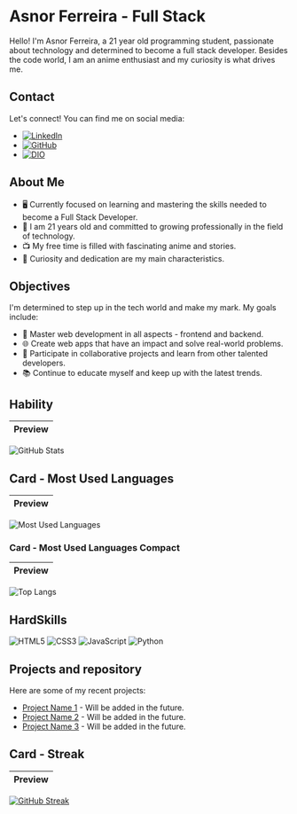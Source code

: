 # Asnor Ferreira - Full Stack

Hello! I'm Asnor Ferreira, a 21 year old programming student, passionate about technology and determined to become a full stack developer. Besides the code world, I am an anime enthusiast and my curiosity is what drives me.

## Contact

Let's connect! You can find me on social media:

- [![LinkedIn](https://img.shields.io/badge/LinkedIn-000?style=for-the-badge&logo=linkedin&logoColor=0E76A8)](https://www.linkedin.com/in/asnor-ferreira-3a141a219/)
- [![GitHub](https://img.shields.io/badge/GitHub-000?style=for-the-badge&logo=GitHub)](https://github.com/asnorferreira?tab=repositories)
- [![DIO](https://img.shields.io/badge/MEU_PERFIL_NA_DIO-000?style=for-the-badge&logo=DIO)](https://web.dio.me/users/asnorferreira?tab=skills)

## About Me

- 🖥️ Currently focused on learning and mastering the skills needed to become a Full Stack Developer.
- 🎉 I am 21 years old and committed to growing professionally in the field of technology.
- 📺 My free time is filled with fascinating anime and stories.
- 🧐 Curiosity and dedication are my main characteristics.

## Objectives

I'm determined to step up in the tech world and make my mark. My goals include:

- 🚀 Master web development in all aspects - frontend and backend.
- 🌐 Create web apps that have an impact and solve real-world problems.
- 🔄 Participate in collaborative projects and learn from other talented developers.
- 📚 Continue to educate myself and keep up with the latest trends.

## Hability
| Preview | 
|:-------:|
![GitHub Stats](https://github-readme-stats.vercel.app/api?username=asnorferreira&theme=transparent&bg_color=000&border_color=30A3DC&show_icons=true&icon_color=30A3DC&title_color=E94D5F&text_color=FFF)

## Card - Most Used Languages
| Preview | 
|:-------:|
![Most Used Languages](https://github-readme-stats-git-masterrstaa-rickstaa.vercel.app/api/top-langs/?username=asnorferreira&bg_color=000&border_color=30A3DC&title_color=E94D5F&text_color=FFF) 

### Card - Most Used Languages Compact

| Preview |
|:-------:|
![Top Langs](https://github-readme-stats-git-masterrstaa-rickstaa.vercel.app/api/top-langs/?username=asnorferreira&layout=compact&bg_color=000&border_color=30A3DC&title_color=E94D5F&text_color=FFF)

## HardSkills

![HTML5](https://img.shields.io/badge/HTML5-000?style=for-the-badge&logo=html5)
![CSS3](https://img.shields.io/badge/CSS3-000?style=for-the-badge&logo=css3&logoColor=264CE4)
![JavaScript](https://img.shields.io/badge/JavaScript-000?style=for-the-badge&logo=javascript)
![Python](https://img.shields.io/badge/Python-000?style=for-the-badge&logo=python)
## Projects and repository

Here are some of my recent projects:

- [Project Name 1](link_do_project1) - Will be added in the future.
- [Project Name 2](link_do_project2) - Will be added in the future.
- [Project Name 3](link_do_project3) - Will be added in the future.

## Card - Streak

| Preview | 
|:-------:|
[![GitHub Streak](https://streak-stats.demolab.com/?user=asnorferreira&theme=bear&background=000&border=30A3DC&dates=FFF)](https://git.io/streak-stats)
